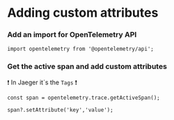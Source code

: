 # Adding custom attributes

### Add an import for OpenTelemetry API
```
import opentelemetry from '@opentelemetry/api';
```

### Get the active span and add custom attributes

❗ In Jaeger it´s the ``Tags`` ❗

```
const span = opentelemetry.trace.getActiveSpan();

span?.setAttribute('key','value');
```
